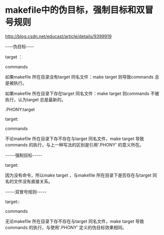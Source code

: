 # makefile中的伪目标，强制目标和双冒号规则

http://blog.csdn.net/educast/article/details/9399919



----伪目标----

target ：

commands

如果makefile 所在目录没有target 同名文件：make target 则导致commands 总是被执行。

如果makefile 所在目录下存在target 同名文件：make target 则commands 不被执行，认为target 总是最新的。

 

.PHONY:target

target:

commands

不论makefile 所在目录下存不存在与target 同名文件，make target 导致commands 的执行，与上一种写法的区别是引用'.PHONY' 的意义所在。

 

-----强制目标-----

target:

因为没有命令，所以make target ，与makefile 所在目录下是否存在与target 同名的文件没有直接关系。

 

-----双冒号规则-----

target::

commands

无论makefile 所在目录下存不存在与target 同名文件，make target 导致commands 的执行，与使用'.PHONY' 定义的伪目标效果相同。